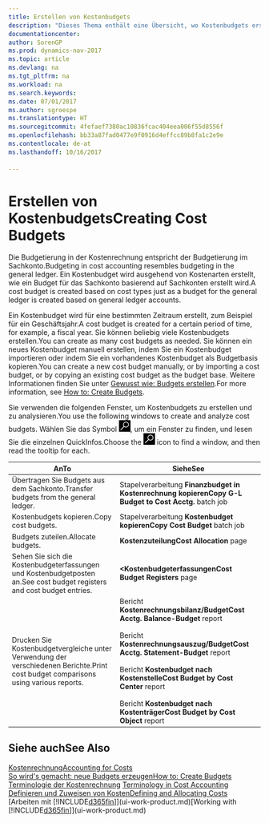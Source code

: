 ```yaml
---
title: Erstellen von Kostenbudgets
description: "Dieses Thema enthält eine Übersicht, wo Kostenbudgets erstellt und analysiert werden."
documentationcenter: 
author: SorenGP
ms.prod: dynamics-nav-2017
ms.topic: article
ms.devlang: na
ms.tgt_pltfrm: na
ms.workload: na
ms.search.keywords: 
ms.date: 07/01/2017
ms.author: sgroespe
ms.translationtype: HT
ms.sourcegitcommit: 4fefaef7380ac10836fcac404eea006f55d8556f
ms.openlocfilehash: bb33a87fad0477e9f0916d4effcc89b8fa1c2e9e
ms.contentlocale: de-at
ms.lasthandoff: 10/16/2017

---
```

# <a name="creating-cost-budgets"></a><span data-ttu-id="cc6ca-103">Erstellen von Kostenbudgets</span><span class="sxs-lookup"><span data-stu-id="cc6ca-103">Creating Cost Budgets</span></span>
<span data-ttu-id="cc6ca-104">Die Budgetierung in der Kostenrechnung entspricht der Budgetierung im Sachkonto.</span><span class="sxs-lookup"><span data-stu-id="cc6ca-104">Budgeting in cost accounting resembles budgeting in the general ledger.</span></span> <span data-ttu-id="cc6ca-105">Ein Kostenbudget wird ausgehend von Kostenarten erstellt, wie ein Budget für das Sachkonto basierend auf Sachkonten erstellt wird.</span><span class="sxs-lookup"><span data-stu-id="cc6ca-105">A cost budget is created based on cost types just as a budget for the general ledger is created based on general ledger accounts.</span></span>  

<span data-ttu-id="cc6ca-106">Ein Kostenbudget wird für eine bestimmten Zeitraum erstellt, zum Beispiel für ein Geschäftsjahr.</span><span class="sxs-lookup"><span data-stu-id="cc6ca-106">A cost budget is created for a certain period of time, for example, a fiscal year.</span></span> <span data-ttu-id="cc6ca-107">Sie können beliebig viele Kostenbudgets erstellen.</span><span class="sxs-lookup"><span data-stu-id="cc6ca-107">You can create as many cost budgets as needed.</span></span> <span data-ttu-id="cc6ca-108">Sie können ein neues Kostenbudget manuell erstellen, indem Sie ein Kostenbudget importieren oder indem Sie ein vorhandenes Kostenbudget als Budgetbasis kopieren.</span><span class="sxs-lookup"><span data-stu-id="cc6ca-108">You can create a new cost budget manually, or by importing a cost budget, or by copying an existing cost budget as the budget base.</span></span> <span data-ttu-id="cc6ca-109">Weitere Informationen finden Sie unter [Gewusst wie: Budgets erstellen](finance-how-create-budgets.md).</span><span class="sxs-lookup"><span data-stu-id="cc6ca-109">For more information, see [How to: Create Budgets](finance-how-create-budgets.md).</span></span>

<span data-ttu-id="cc6ca-110">Sie verwenden die folgenden Fenster, um Kostenbudgets zu erstellen und zu analysieren.</span><span class="sxs-lookup"><span data-stu-id="cc6ca-110">You use the following windows to create and analyze cost budgets.</span></span> <span data-ttu-id="cc6ca-111">Wählen Sie das Symbol ![Nach Seite oder Bericht suchen](media/ui-search/search_small.png "Seiten- oder Berichtssymbol suchen"), um ein Fenster zu finden, und lesen Sie die einzelnen QuickInfos.</span><span class="sxs-lookup"><span data-stu-id="cc6ca-111">Choose the ![Search for Page or Report](media/ui-search/search_small.png "Search for Page or Report icon") icon to find a window, and then read the tooltip for each.</span></span>

|<span data-ttu-id="cc6ca-112">An</span><span class="sxs-lookup"><span data-stu-id="cc6ca-112">To</span></span>|<span data-ttu-id="cc6ca-113">Siehe</span><span class="sxs-lookup"><span data-stu-id="cc6ca-113">See</span></span>|  
|--------|---------|  
|<span data-ttu-id="cc6ca-114">Übertragen Sie Budgets aus dem Sachkonto.</span><span class="sxs-lookup"><span data-stu-id="cc6ca-114">Transfer budgets from the general ledger.</span></span>|<span data-ttu-id="cc6ca-115">Stapelverarbeitung **Finanzbudget in Kostenrechnung kopieren**</span><span class="sxs-lookup"><span data-stu-id="cc6ca-115">**Copy G-L Budget to Cost Acctg.** batch job</span></span>|  
|<span data-ttu-id="cc6ca-116">Kostenbudgets kopieren.</span><span class="sxs-lookup"><span data-stu-id="cc6ca-116">Copy cost budgets.</span></span>|<span data-ttu-id="cc6ca-117">Stapelverarbeitung **Kostenbudget kopieren**</span><span class="sxs-lookup"><span data-stu-id="cc6ca-117">**Copy Cost Budget** batch job</span></span>|  
|<span data-ttu-id="cc6ca-118">Budgets zuteilen.</span><span class="sxs-lookup"><span data-stu-id="cc6ca-118">Allocate budgets.</span></span>|<span data-ttu-id="cc6ca-119">**Kostenzuteilung**</span><span class="sxs-lookup"><span data-stu-id="cc6ca-119">**Cost Allocation** page</span></span>|  
|<span data-ttu-id="cc6ca-120">Sehen Sie sich die Kostenbudgeterfassungen und Kostenbudgetposten an.</span><span class="sxs-lookup"><span data-stu-id="cc6ca-120">See cost budget registers and cost budget entries.</span></span>|<span data-ttu-id="cc6ca-121">**<Kostenbudgeterfassungen**</span><span class="sxs-lookup"><span data-stu-id="cc6ca-121">**Cost Budget Registers** page</span></span>|  
|<span data-ttu-id="cc6ca-122">Drucken Sie Kostenbudgetvergleiche unter Verwendung der verschiedenen Berichte.</span><span class="sxs-lookup"><span data-stu-id="cc6ca-122">Print cost budget comparisons using various reports.</span></span>|<span data-ttu-id="cc6ca-123">Bericht **Kostenrechnungsbilanz/Budget**</span><span class="sxs-lookup"><span data-stu-id="cc6ca-123">**Cost Acctg. Balance-Budget** report</span></span><br /><br /> <span data-ttu-id="cc6ca-124">Bericht **Kostenrechnungsauszug/Budget**</span><span class="sxs-lookup"><span data-stu-id="cc6ca-124">**Cost Acctg. Statement-Budget** report</span></span><br /><br /> <span data-ttu-id="cc6ca-125">Bericht **Kostenbudget nach Kostenstelle**</span><span class="sxs-lookup"><span data-stu-id="cc6ca-125">**Cost Budget by Cost Center** report</span></span><br /><br /> <span data-ttu-id="cc6ca-126">Bericht **Kostenbudget nach Kostenträger**</span><span class="sxs-lookup"><span data-stu-id="cc6ca-126">**Cost Budget by Cost Object** report</span></span>|  

## <a name="see-also"></a><span data-ttu-id="cc6ca-127">Siehe auch</span><span class="sxs-lookup"><span data-stu-id="cc6ca-127">See Also</span></span>  
[<span data-ttu-id="cc6ca-128">Kostenrechnung</span><span class="sxs-lookup"><span data-stu-id="cc6ca-128">Accounting for Costs</span></span>](finance-manage-cost-accounting.md)  
[<span data-ttu-id="cc6ca-129">So wird's gemacht: neue Budgets erzeugen</span><span class="sxs-lookup"><span data-stu-id="cc6ca-129">How to: Create Budgets</span></span>](finance-how-create-budgets.md)  
<span data-ttu-id="cc6ca-130">[Terminologie der Kostenrechnung](finance-terminology-in-cost-accounting.md) </span><span class="sxs-lookup"><span data-stu-id="cc6ca-130">[Terminology in Cost Accounting](finance-terminology-in-cost-accounting.md) </span></span>  
[<span data-ttu-id="cc6ca-131">Definieren und Zuweisen von Kosten</span><span class="sxs-lookup"><span data-stu-id="cc6ca-131">Defining and Allocating Costs</span></span>](finance-define-and-allocate-costs.md)  
<span data-ttu-id="cc6ca-132">[Arbeiten mit [!INCLUDE[d365fin](includes/d365fin_md.md)]](ui-work-product.md)</span><span class="sxs-lookup"><span data-stu-id="cc6ca-132">[Working with [!INCLUDE[d365fin](includes/d365fin_md.md)]](ui-work-product.md)</span></span>

